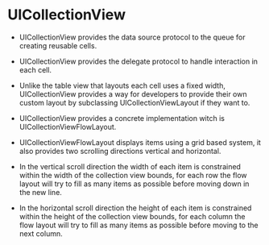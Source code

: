 # UICollectionView

* UICollectionView provides the data source protocol to the queue for creating reusable cells.

* UICollectionView provides the delegate protocol to handle interaction in each cell.

* Unlike the table view that layouts each cell uses a fixed width, UICollectionView provides a way for developers to provide their own custom layout by subclassing UICollectionViewLayout if they want to.

* UICollectionView provides a concrete implementation witch is UICollectionViewFlowLayout.

* UICollectionViewFlowLayout displays items using a grid based system, it also provides two scrolling directions vertical and horizontal.

* In the vertical scroll direction the width of each item is constrained within the width of the collection view bounds, for each row the flow layout will try to fill as many items as possible before moving down in the new line.

* In the horizontal scroll direction the height of each item is constrained within the height of the collection view bounds, for each column the flow layout will try to fill as many items as possible before moving to the next column.

